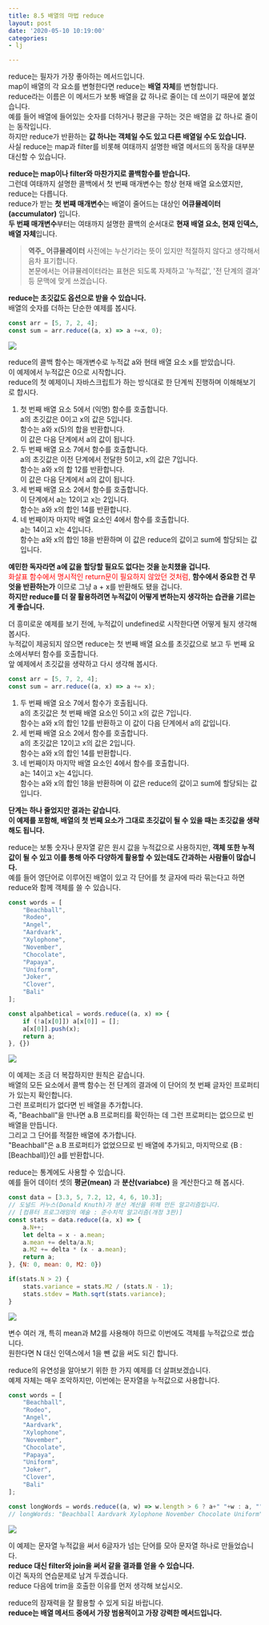 ```yaml
---
title: 8.5 배열의 마법 reduce
layout: post
date: '2020-05-10 10:19:00'
categories:
- lj

---
```


reduce는 필자가 가장 좋아하는 메서드입니다.  
map이 배열의 각 요소를 변형한다면 reduce는 **배열 자체**를 변형합니다.  
reduce라는 이름은 이 메서드가 보통 배열을 값 하나로 줄이는 데 쓰이기 때문에 붙었습니다.  
예를 들어 배열에 들어있는 숫자를 더하거나 평균을 구하는 것은 배열을 값 하나로 줄이는 동작입니다.  
하지만 reduce가 반환하는 **값 하나는 객체일 수도 있고 다른 배열일 수도 있습니다.**  
사실 reduce는 map과 filter를 비롯해 여태까지 설명한 배열 메서드의 동작을 대부분 대신할 수 있습니다.

**reduce는 map이나 filter와 마찬가지로 콜백함수를 받습니다.**  
그런데 여태까지 설명한 콜백에서 첫 번째 매개변수는 항상 현재 배열 요소였지만, reduce는 다릅니다.  
reduce가 받는 **첫 번째 매개변수**는 배열이 줄어드는 대상인 **어큐뮬레이터(accumulator)** 입니다.  
**두 번째 매개변수**부터는 여태까지 설명한 콜백의 순서대로 **현재 배열 요소, 현재 인덱스, 배열 자체**입니다.  

>  **역주_ 어큐뮬레이터**
>  사전에는 누산기라는 뜻이 있지만 적절하지 않다고 생각해서 음차 표기합니다.  
>  본문에서는 어큐뮬레이터라는 표현은 되도록 자제하고 '누적값', '전 단계의 결과' 등 문맥에 맞게 쓰겠습니다.

**reduce는 초깃값도 옵션으로 받을 수 있습니다.**  
배열의 숫자를 더하는 단순한 예제를 봅시다.

```javascript
const arr = [5, 7, 2, 4];
const sum = arr.reduce((a, x) => a +=x, 0);
```

![](/static/img/learningjs/image67.jpg)

reduce의 콜백 함수는 매개변수로 누적값 a와 현태 배열 요소 x를 받았습니다.  
이 예제에서 누적값은 0으로 시작합니다.  
reduce의 첫 예제이니 자바스크립트가 하는 방식대로 한 단계씩 진행하며 이해해보기로 합시다.

1. 첫 번째 배열 요소 5에서 (익명) 함수를 호출합니다.  
a의 초깃값은 0이고 x의 값은 5입니다.  
함수는 a와 x(5)의 합을 반환합니다.  
이 값은 다음 단계에서 a의 값이 됩니다.
2. 두 번째 배열 요소 7에서 함수를 호출합니다.  
a의 초깃값은 이전 단계에서 전달한 5이고, x의 값은 7입니다.  
함수는 a와 x의 합 12를 반환합니다.  
이 값은 다음 단계에서 a의 값이 됩니다.
3. 세 번째 배열 요소 2에서 함수를 호출합니다.  
이 단계에서 a는 12이고 x는 2입니다.  
함수는 a와 x의 합인 14를 반환합니다.
4. 네 번째이자 마지막 배열 요소인 4에서 함수를 호출합니다.  
a는 14이고 x는 4입니다.  
함수는  a와 x의 합인 18을 반환하며 이 값은 reduce의 값이고 sum에 할당되는 값입니다.

**예민한 독자라면 a에 값을 할당할 필요도 없다는 것을 눈치챘을 겁니다.**  
<span style="color:red;">화살표 함수에서 명시적인 return문이 필요하지 않았던 것처럼,</span> **함수에서 중요한 건 무엇을 반환하는가** 이므로 그냥 a + x를 반환해도 됐을 겁니다.  
**하지만 reduce를 더 잘 활용하려면 누적값이 어떻게 변하는지 생각하는 습관을 기르는 게 좋습니다.**

더 흥미로운 예제를 보기 전에, 누적값이 undefined로 시작한다면 어떻게 될지 생각해 봅시다.  
누적값이 제공되지 않으면 reduce는 첫 번째 배열 요소를 초깃값으로 보고 두 번째 요소에서부터 함수를 호출합니다.  
앞 예제에서 초깃값을 생략하고 다시 생각해 봅시다.

```javascript
const arr = [5, 7, 2, 4];
const sum = arr.reduce((a, x) => a += x);
```

1. 두 번째 배열 요소 7에서 함수가 호출됩니다.  
a의 초깃값은 첫 번째 배열 요소인 5이고 x의 값은 7입니다.  
함수는 a와 x의 합인 12를 반환하고 이 값이 다음 단계에서 a의 값입니다.
2. 세 번째 배열 요소 2에서 함수를 호출합니다.  
a의 초깃값은 12이고 x의 값은 2입니다.  
함수는 a와 x의 합인 14를 반환합니다.
3. 네 번째이자 마지막 배열 요소인 4에서 함수를 호출합니다.  
a는 14이고 x는 4입니다.  
함수는 a와 x의 합인 18을 반환하며 이 값은 reduce의 값이고 sum에 할당되는 값입니다.

**단계는 하나 줄었지만 결과는 같습니다.**  
**이 예제를 포함해, 배열의 첫 번째 요소가 그대로 초깃값이 될 수 있을 때는 초깃값을 생략해도 됩니다.**

reduce는 보통 숫자나 문자열 같은 원시 값을 누적값으로 사용하지만, **객체 또한 누적값이 될 수 있고 이를 통해 아주 다양하게 활용할 수 있는데도 간과하는 사람들이 많습니다.**  
예를 들어 영단어로 이루어진 배열이 있고 각 단어를 첫 글자에 따라 묶는다고 하면 reduce와 함께 객체를 쓸 수 있습니다.

```javascript
const words = [
	"Beachball",
	"Rodeo",
	"Angel",
	"Aardvark",
	"Xylophone",
	"November",
	"Chocolate",
	"Papaya",
	"Uniform",
	"Joker",
	"Clover",
	"Bali"
];

const alpahbetical = words.reduce((a, x) => {
	if (!a[x[0]]) a[x[0]] = [];
	a[x[0]].push(x);
	return a;
}, {})
```

![](/static/img/learningjs/image68.jpg)

이 예제는 조금 더 복잡하지만 원칙은 같습니다.  
배열의 모든 요소에서 콜백 함수는 전 단계의 결과에 이 단어의 첫 번째 글자인 프로퍼티가 있는지 확인합니다.  
그런 프로퍼티가 없다면 빈 배열을 추가합니다.  
즉, "Beachball"을 만나면 a.B 프로퍼티를 확인하는 데 그런 프로퍼티는 없으므로 빈 배열을 만듭니다.  
그리고 그 단어를 적절한 배열에 추가합니다.  
"Beachball"은 a.B 프로퍼티가 없었으므로 빈 배열에 추가되고, 마지막으로 {B : [Beachball]}인 a를 반환합니다.

reduce는 통계에도 사용할 수 있습니다.  
예를 들어 데이터 셋의 **평균(mean)** 과 **분산(variabce)** 을 계산한다고 해 봅시다. 

```javascript
const data = [3.3, 5, 7.2, 12, 4, 6, 10.3];
// 도널드 커누스(Donald Knuth)가 분산 계산을 위해 만든 알고리즘입니다.
// [컴퓨터 프로그래밍의 예술 : 준수치적 알고리즘(개정 3판)]
const stats = data.reduce((a, x) => {
	a.N++;
	let delta = x - a.mean;
	a.mean += delta/a.N;
	a.M2 += delta * (x - a.mean);
	return a;
}, {N: 0, mean: 0, M2: 0})

if(stats.N > 2) {
	stats.variance = stats.M2 / (stats.N - 1);
	stats.stdev = Math.sqrt(stats.variance);
}
```

![](/static/img/learningjs/image69.jpg)

변수 여러 개, 특히 mean과 M2를 사용해야 하므로 이번에도 객체를 누적값으로 썼습니다.  
원한다면 N 대신 인덱스에서 1을 뺀 값을 써도 되긴 합니다.

reduce의 유연성을 알아보기 위한 한 가지 예제를 더 살펴보겠습니다.  
예제 자체는 매우 조악하지만, 이번에는 문자열을 누적값으로 사용합니다.

```javascript
const words = [
	"Beachball",
	"Rodeo",
	"Angel",
	"Aardvark",
	"Xylophone",
	"November",
	"Chocolate",
	"Papaya",
	"Uniform",
	"Joker",
	"Clover",
	"Bali"
];

const longWords = words.reduce((a, w) => w.length > 6 ? a+" "+w : a, "").trim();
// longWords: "Beachball Aardvark Xylophone November Chocolate Uniform"
```

![](/static/img/learningjs/image70.jpg)

이 예제는 문자열 누적값을 써서 6글자가 넘는 단어를 모아 문자열 하나로 만들었습니다.  
**reduce 대신 filter와 join을 써서 같을 결과를 얻을 수 있습니다.**  
이건 독자의 연습문제로 남겨 두겠습니다.  
reduce 다음에 trim을 호출한 이유를 먼저 생각해 보십시오.

reduce의 잠재력을 잘 활용할 수 있게 되길 바랍니다.  
**reduce는 배열 메서드 중에서 가장 범용적이고 가장 강력한 메서드입니다.**